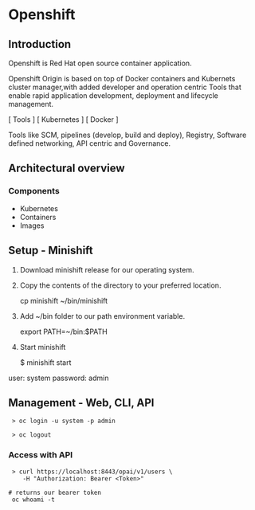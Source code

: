 
# Openshift

## Introduction

Openshift is Red Hat open source container application. 

Openshift Origin is based on top of Docker containers and Kubernets cluster manager,with added developer and operation centric Tools that enable rapid application development, deployment and lifecycle management.

[     Tools     ]
[   Kubernetes  ]
[     Docker    ]

Tools like SCM, pipelines (develop, build and deploy), Registry, Software defined networking, API centric and Governance.

## Architectural overview



### Components

- Kubernetes
- Containers
- Images

## Setup - Minishift

1. Download minishift release for our operating system.
2. Copy the contents of the directory to your preferred location.

     cp minishift ~/bin/minishift

3. Add ~/bin folder to our path environment variable.

     export PATH=~/bin:$PATH


4. Start minishift

     $ minishift start

user: system
password: admin

## Management - Web, CLI, API


     > oc login -u system -p admin

     > oc logout


### Access with API

     > curl https://localhost:8443/opai/v1/users \
        -H "Authorization: Bearer <Token>"
     
    # returns our bearer token
     oc whoami -t 